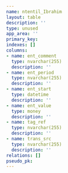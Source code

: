 ```yaml
---
name: ntentil_Ibrahim
layout: table
description: ''
type: unused
app_area: ''
primary_key: 
indexes: []
columns:
- name: ent_comment
  type: nvarchar(255)
  description: ''
- name: ent_period
  type: nvarchar(255)
  description: ''
- name: ent_start
  type: datetime
  description: ''
- name: ent_value
  type: money
  description: ''
- name: tag_ref
  type: nvarchar(255)
  description: ''
- name: trans_src
  type: nvarchar(255)
  description: ''
relations: []
pseudo_pk: 
---
```


